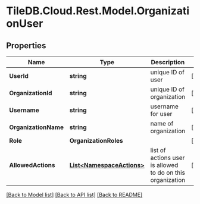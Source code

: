 
# TileDB.Cloud.Rest.Model.OrganizationUser

## Properties

Name | Type | Description | Notes
------------ | ------------- | ------------- | -------------
**UserId** | **string** | unique ID of user | [optional] 
**OrganizationId** | **string** | unique ID of organization | [optional] 
**Username** | **string** | username for user | [optional] 
**OrganizationName** | **string** | name of organization | [optional] 
**Role** | **OrganizationRoles** |  | [optional] 
**AllowedActions** | [**List&lt;NamespaceActions&gt;**](NamespaceActions.md) | list of actions user is allowed to do on this organization | [optional] 

[[Back to Model list]](../README.md#documentation-for-models)
[[Back to API list]](../README.md#documentation-for-api-endpoints)
[[Back to README]](../README.md)

